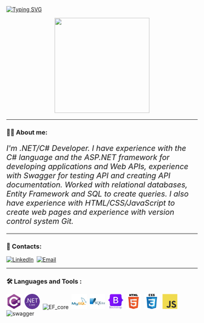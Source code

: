 
<!---
VGTAx/VGTAx is a ✨ special ✨ repository because its `README.md` (this file) appears on your GitHub profile.
You can click the Preview link to take a look at your changes.
--->

<a href="https://git.io/typing-svg"><img src="https://readme-typing-svg.demolab.com?font=Fira+Code&weight=700&size=25&duration=1500&pause=1&color=03090C&center=true&multiline=true&repeat=false&random=false&width=1300&height=125&lines=Welcome!;+;My+name+is+Mikhail+Novikov!+This+GitHub+profile+contains+repositories+with+various;projects+that+I+created+to+show+my+software+development+skills." alt="Typing SVG" /></a>

<div align="center">
  <img src="https://cdn.dribbble.com/users/330915/screenshots/3587000/media/343cb53c87e313181d99248d3071bc77.gif" width="250" height="250" />
</div>

---

### 👨‍💻 About me:
<p style="font-size: 20px">
  <i>I'm .NET/C# Developer. I have experience with the C# language and the ASP.NET framework for developing applications and Web APIs, experience with Swagger for testing API and creating API documentation. Worked with relational databases, Entity Framework and SQL to create queries. I also have experience with HTML/CSS/JavaScript to create web pages and experience with version control system Git.</i>
</p>

---

### 📧 Contacts:

<div>
  <a href="https://www.linkedin.com/in/-mikhail-novikov/"><img src="https://cdn-icons-png.flaticon.com/128/3536/3536505.png" title="LinkedIn" alt="LinkedIn" width="35" height="35"/></a>&nbsp;
  <a href="mailto:mikhail.noviikov@gmail.com"><img src="https://cdn-icons-png.flaticon.com/128/5968/5968534.png" title="Email" alt="Email" width="35" height="35"/></a>&nbsp;
</div>

---

### :hammer_and_wrench: Languages and Tools :
<div>
  <img src="https://github.com/devicons/devicon/blob/master/icons/csharp/csharp-original.svg" title="csharp" alt="csharp" width="40" height="40"/>&nbsp;
  <img src="https://github.com/devicons/devicon/blob/master/icons/dotnetcore/dotnetcore-original.svg" title="dot-net" alt="dot-net" width="40" height="40"/>&nbsp;
  <img src="https://plugins.jetbrains.com/files/18147/403475/icon/pluginIcon.svg" title="EF_core" alt="EF_core" width="40" height="40"/>&nbsp;
  <img src="https://raw.githubusercontent.com/devicons/devicon/55609aa5bd817ff167afce0d965585c92040787a/icons/mysql/mysql-original-wordmark.svg" title="dot-net" alt="dot-net" width="40" height="40"/>&nbsp;
  <img src="https://github.com/devicons/devicon/blob/master/icons/sqlite/sqlite-original-wordmark.svg" title="sqlite" alt="sqlite" width="40" height="40"/>&nbsp;
  <img src="https://github.com/devicons/devicon/blob/master/icons/bootstrap/bootstrap-original-wordmark.svg" title="bootstrap" alt="bootstrap" width="40" height="40"/>&nbsp;
  <img src="https://github.com/devicons/devicon/blob/master/icons/html5/html5-original-wordmark.svg" title="html" alt="html" width="40" height="40"/>&nbsp;
  <img src="https://github.com/devicons/devicon/blob/master/icons/css3/css3-original-wordmark.svg" title="css" alt="css" width="40" height="40"/>&nbsp;
  <img src="https://github.com/devicons/devicon/blob/master/icons/javascript/javascript-original.svg" title="JS" alt="JS" width="40" height="40"/>&nbsp;  
  <img src="https://camo.githubusercontent.com/96e43701d83561899724a89d71187445b7b8f4fe84518a3ea5bec8f85bd207bf/68747470733a2f2f63646e2e737667706f726e2e636f6d2f6c6f676f732f737761676765722e737667" title="swagger" alt="swagger" width="40" height="40"/>&nbsp;
</div>
